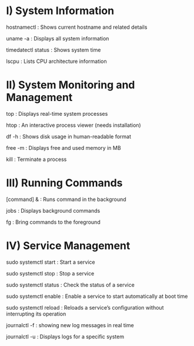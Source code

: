 # I) System Information
hostnamectl : Shows current hostname and related details

uname -a : Displays all system information

timedatectl status : Shows system time

lscpu : Lists CPU architecture information

# II) System Monitoring and Management
top : Displays real-time system processes

htop : An interactive process viewer (needs installation)

df -h : Shows disk usage in human-readable format

free -m : Displays free and used memory in MB

kill <process id> : Terminate a process

# III) Running Commands
[command] & : Runs command in the background

jobs : Displays background commands

fg <command num> : Bring commands to the foreground

# IV) Service Management
sudo systemctl start <service> : Start a service

sudo systemctl stop <service> : Stop a service

sudo systemctl status <service> : Check the status of a service

sudo systemctl enable <service> : Enable a service to start automatically at boot time

sudo systemctl reload <service> : Reloads a service’s configuration without interrupting its operation

journalctl -f : showing new log messages in real time

journalctl -u <unit name> : Displays logs for a specific system
